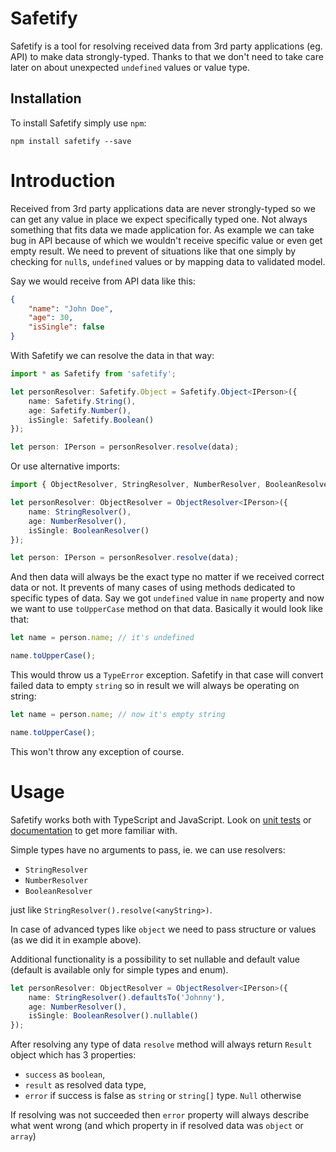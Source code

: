 # Safetify

Safetify is a tool for resolving received data from 3rd party applications (eg. API) to make data strongly-typed. Thanks to that we don't need to take care later on about unexpected `undefined` values or value type.

## Installation
To install Safetify simply use `npm`:

```
npm install safetify --save
```

# Introduction
Received from 3rd party applications data are never strongly-typed so we can get any value in place we expect specifically typed one. Not always something that fits data we made application for. As example we can take bug in API because of which we wouldn't receive specific value or even get empty result. We need to prevent of situations like that one simply by checking for `null`s, `undefined` values or by mapping data to validated model.

Say we would receive from API data like this:

```json
{
    "name": "John Doe",
    "age": 30,
    "isSingle": false
}
```

With Safetify we can resolve the data in that way:

```typescript
import * as Safetify from 'safetify';

let personResolver: Safetify.Object = Safetify.Object<IPerson>({
    name: Safetify.String(),
    age: Safetify.Number(),
    isSingle: Safetify.Boolean()
});

let person: IPerson = personResolver.resolve(data);
```

Or use alternative imports:

```typescript
import { ObjectResolver, StringResolver, NumberResolver, BooleanResolver } from 'safetify';

let personResolver: ObjectResolver = ObjectResolver<IPerson>({
    name: StringResolver(),
    age: NumberResolver(),
    isSingle: BooleanResolver()
});

let person: IPerson = personResolver.resolve(data);
```

And then data will always be the exact type no matter if we received correct data or not. It prevents of many cases of using methods dedicated to specific types of data. Say we got `undefined` value in `name` property and now we want to use `toUpperCase` method on that data. Basically it would look like that:

```ts
let name = person.name; // it's undefined

name.toUpperCase();
```

This would throw us a `TypeError` exception. Safetify in that case will convert failed data to empty `string` so in result we will always be operating on string:

```ts
let name = person.name; // now it's empty string

name.toUpperCase();
```

This won't throw any exception of course.

# Usage

Safetify works both with TypeScript and JavaScript. Look on [unit tests](https://github.com/ThaFog/Safetify/tree/master/spec) or [documentation](https://thafog.github.io/Safetify/index.html) to get more familiar with.

Simple types have no arguments to pass, ie. we can use resolvers:
- `StringResolver`
- `NumberResolver`
- `BooleanResolver`

just like `StringResolver().resolve(<anyString>)`.

In case of advanced types like `object` we need to pass structure or values (as we did it in example above).

Additional functionality is a possibility to set nullable and default value (default is available only for simple types and enum).

```ts
let personResolver: ObjectResolver = ObjectResolver<IPerson>({
    name: StringResolver().defaultsTo('Johnny'),
    age: NumberResolver(),
    isSingle: BooleanResolver().nullable()
});
```

After resolving any type of data `resolve` method will always return `Result` object which has 3 properties:
- `success` as `boolean`,
- `result` as resolved data type,
- `error` if success is false as `string` or `string[]` type. `Null` otherwise

If resolving was not succeeded then `error` property will always describe what went wrong (and which property in if resolved data was `object` or `array`)